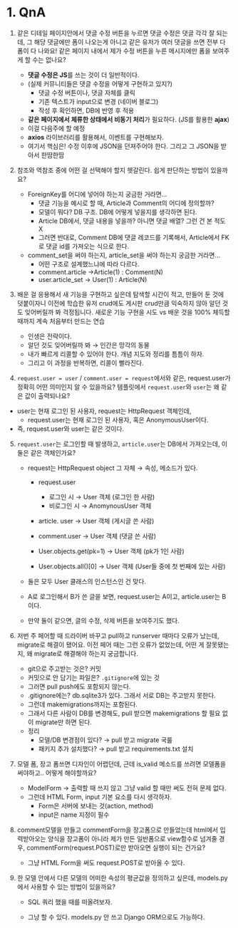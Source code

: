 # 1. QnA

1. 같은 디테일 페이지안에서 댓글 수정 버튼을 누르면 댓글 수정은 댓글 각각 잘 되는데, 그 해당 댓글에만 폼이 나오는게 아니고 같은 유저가 여러 댓글을 쓰면 전부 다 폼이 다 나와요! 같은 페이지 내에서 제가 수정 버튼을 누른 메시지에만 폼을 보여주게 할 수는 없나요?
   - **댓글 수정은 JS**를 쓰는 것이 더 일반적이다.
   - (실제 커뮤니티들은 댓글 수정을 어떻게 구현하고 있지?)
     - 댓글 수정 버튼이나, 댓글 자체를 클릭
     - 기존 텍스트가 input으로 변경 (네이버 블로그)
     - 작성 후 확인하면, DB에 반영 후 적용
   - **같은 페이지에서 체류한 상태에서 비동기 처리**가 필요하다. (JS를 활용한 **ajax**)
   - 이걸 다음주에 할 예정
   - **axios** 라이브러리를 활용해서, 이벤트를 구현해보자.
   - 여기서 핵심은! 수정 이후에 JSON을 던져주어야 한다. 그리고 그 JSON을 받아서 한땀한땀



2. 참조와 역참조 중에 어떤 걸 선택해야 할지 헷갈린다. 쉽게 판단하는 방법이 있을까요?
   - ForeignKey를 어디에 넣어야 하는지 궁금한 거라면...
     - 댓글 기능을 예시로 할 때, Article과 Comment의 어디에 정의할까?
     - 모델이 뭐다? DB 구조. DB에 어떻게 넣을지를 생각하면 된다.
     - Article DB에서, 댓글 내용을 넣을까? 아니면 댓글 배열? 그런 건 본 적도 X
     - 그러면 반대로, Comment DB에 댓글 레코드를 기록해서, Article에서 FK로 댓글 id를 가져오는 식으로 한다.
   - comment_set을 써야 하는지, article_set을 써야 하는지 궁금한 거라면...
     - 어떤 구조로 설계했느냐에 따라 다르다.
     - comment.article →Article(1) : Comment(N)
     - user.article_set → User(1) : Article(N)



3. 배운 걸 응용해서 새 기능을 구현하고 싶은데 탐색할 시간이 적고, 만들어 둔 것에 덧붙이자니 이전에 학습한 유저 crud에도 게시판 crud만큼 익숙하지 않아 알던 것도 잊어버릴까 봐 걱정됩니다. 새로운 기능 구현을 시도 vs 배운 것을 100% 체득할때까지 계속 처음부터 만드는 연습
   - 인생은 전략이다.
   - 알던 것도 잊어버릴까 봐 → 인간은 망각의 동물
   - 내가 빠르게 리콜할 수 있어야 한다. 개념 지도와 정리를 틈틈이 하자.
   - 그리고 이 과정을 반복하면, 리콜이 빨라진다.



4. `request.user = user` / `comment.user = request`에서와 같은, request.user가 정확히 어떤 의미인지 알 수 있을까요? 템플릿에서 `request.user`와 `user`는 왜 같은 값이 출력되나요?
- user는 현재 로그인 된 사용자, request는 HttpRequest 객체인데,
   - request.user는 현재 로그인 된 사용자, 혹은 AnonymousUser이다.
- 즉, request.user와 user는 같은 것이다.



5. `request.user`는 로그인할 때 발생하고, `article.user`는 DB에서 가져오는데, 이 둘은 같은 객체인가요?
   - request는 HttpRequest object 그 자체 → 속성, 메소드가 있다.
   
     - request.user
       - 로그인 시 → User 객체 (로그인 한 사람)
       - 비로그인 시 → AnomynousUser 객체
   
     - article. user → User 객체 (게시글 쓴 사람)
   
     - comment.user → User 객체 (댓글 쓴 사람)
   
     - User.objects.get(pk=1) → User 객체 (pk가 1인 사람)
   
     - User.objects.all()[0] → User 객체 (User들 중에 첫 번째에 있는 사람)
   
     
   
   - 둘은 모두 User 클래스의 인스턴스인 건 맞다.
   
   - A로 로그인해서 B가 쓴 글을 보면, request.user는 A이고, article.user는 B이다.
   
   - 만약 둘이 같으면, 글의 수정, 삭제 버튼을 보여주기도 했다.



6. 저번 주 페어할 때 드라이버 바꾸고 pull하고 runserver 때마다 오류가 났는데, migrate로 해결이 됐어요. 이전 페어 때는 그런 오류가 없었는데, 어떤 게 잘못됐는지, 왜 migrate로 해결해야 하는지 궁금합니다.
   - git으로 주고받는 것은? 커밋
   - 커밋으로 안 담기는 파일은? `.gitignore`에 있는 것
   - 그러면 pull push에도 포함되지 않는다.
   - .gitignore에는? db.sqlite3가 있다. 그래서 서로 DB는 주고받지 못한다.
   - 그런데 makemigrations까지는 포함된다.
   - 그래서 다른 사람이 DB를 변경해도, pull 받으면 makemigrations 할 필요 없이 migrate만 하면 된다.
   - 정리
     - 모델/DB 변경점이 있다? → pull 받고 migrate 국룰
     - 패키지 추가 설치했다? → pull 받고 requirements.txt 설치



7. 모델 폼, 장고 폼쓰면 디자인이 어렵던데, 근데 is_valid 메소드를 쓰려면 모델폼을 써야하고.. 어떻게 해야할까요?
   - ModelForm → 출력할 때 쓰지 않고 그냥 valid 할 때만 써도 전혀 문제 없다.
   - 그런데 HTML Form, input 기본 요소를 다시 생각하자.
     - Form은 서버에 보내는 것(action, method)
     - input은 name 지정이 필수



8. comment모델을 만들고 commentForm을 장고폼으로 만들었는데 html에서 입력받아오는 양식을 장고폼이 아니라 제가 만든 일반폼으로 view함수로 넘겨줄 경우, commentForm(request.POST)로만 받아오면 실행이 되는 건가요?
   - 그냥 HTML Form을 써도 request.POST로 받아올 수 있다.



9. 한 모델 안에서 다른 모델의 어떠한 속성의 평균값을 정의하고 싶은데, models.py에서 사용할 수 있는 방법이 있을까요?

   - SQL 쿼리 했을 때를 떠올려보자.

   - 그냥 할 수 있다. models.py 안 쓰고 Django ORM으로도 가능하다.